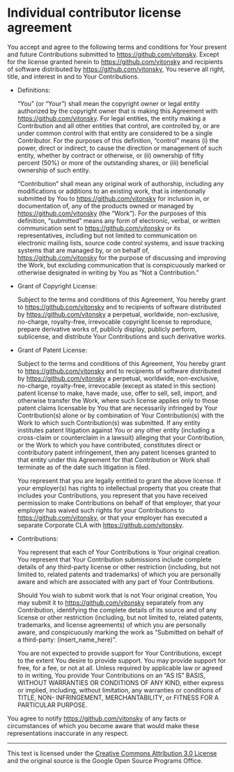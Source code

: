 # Individual contributor license agreement

You accept and agree to the following terms and conditions for Your present and future Contributions submitted to https://github.com/vitonsky. Except for the license granted herein to https://github.com/vitonsky and recipients of software distributed by https://github.com/vitonsky, You reserve all right, title, and interest in and to Your Contributions.

- Definitions:

  “You” (or “Your”) shall mean the copyright owner or legal entity authorized by the copyright owner that is making this Agreement with https://github.com/vitonsky. For legal entities, the entity making a Contribution and all other entities that control, are controlled by, or are under common control with that entity are considered to be a single Contributor. For the purposes of this definition, “control” means (i) the power, direct or indirect, to cause the direction or management of such entity, whether by contract or otherwise, or (ii) ownership of fifty percent (50%) or more of the outstanding shares, or (iii) beneficial ownership of such entity.

  “Contribution” shall mean any original work of authorship, including any modifications or additions to an existing work, that is intentionally submitted by You to https://github.com/vitonsky for inclusion in, or documentation of, any of the products owned or managed by https://github.com/vitonsky (the “Work”). For the purposes of this definition, “submitted” means any form of electronic, verbal, or written communication sent to https://github.com/vitonsky or its representatives, including but not limited to communication on electronic mailing lists, source code control systems, and issue tracking systems that are managed by, or on behalf of, https://github.com/vitonsky for the purpose of discussing and improving the Work, but excluding communication that is conspicuously marked or otherwise designated in writing by You as “Not a Contribution.”

- Grant of Copyright License:

  Subject to the terms and conditions of this Agreement, You hereby grant to https://github.com/vitonsky and to recipients of software distributed by https://github.com/vitonsky a perpetual, worldwide, non-exclusive, no-charge, royalty-free, irrevocable copyright license to reproduce, prepare derivative works of, publicly display, publicly perform, sublicense, and distribute Your Contributions and such derivative works.

- Grant of Patent License:

  Subject to the terms and conditions of this Agreement, You hereby grant to https://github.com/vitonsky and to recipients of software distributed by https://github.com/vitonsky a perpetual, worldwide, non-exclusive, no-charge, royalty-free, irrevocable (except as stated in this section) patent license to make, have made, use, offer to sell, sell, import, and otherwise transfer the Work, where such license applies only to those patent claims licensable by You that are necessarily infringed by Your Contribution(s) alone or by combination of Your Contribution(s) with the Work to which such Contribution(s) was submitted. If any entity institutes patent litigation against You or any other entity (including a cross-claim or counterclaim in a lawsuit) alleging that your Contribution, or the Work to which you have contributed, constitutes direct or contributory patent infringement, then any patent licenses granted to that entity under this Agreement for that Contribution or Work shall terminate as of the date such litigation is filed.

  You represent that you are legally entitled to grant the above license. If your employer(s) has rights to intellectual property that you create that includes your Contributions, you represent that you have received permission to make Contributions on behalf of that employer, that your employer has waived such rights for your Contributions to https://github.com/vitonsky, or that your employer has executed a separate Corporate CLA with https://github.com/vitonsky.

- Contributions:

  You represent that each of Your Contributions is Your original creation. You represent that Your Contribution submissions include complete details of any third-party license or other restriction (including, but not limited to, related patents and trademarks) of which you are personally aware and which are associated with any part of Your Contributions.

  Should You wish to submit work that is not Your original creation, You may submit it to https://github.com/vitonsky separately from any Contribution, identifying the complete details of its source and of any license or other restriction (including, but not limited to, related patents, trademarks, and license agreements) of which you are personally aware, and conspicuously marking the work as “Submitted on behalf of a third-party: (insert_name_here)”.

  You are not expected to provide support for Your Contributions, except to the extent You desire to provide support. You may provide support for free, for a fee, or not at all. Unless required by applicable law or agreed to in writing, You provide Your Contributions on an “AS IS” BASIS, WITHOUT WARRANTIES OR CONDITIONS OF ANY KIND, either express or implied, including, without limitation, any warranties or conditions of TITLE, NON- INFRINGEMENT, MERCHANTABILITY, or FITNESS FOR A PARTICULAR PURPOSE.

You agree to notify https://github.com/vitonsky of any facts or circumstances of which you become aware that would make these representations inaccurate in any respect.

---

This text is licensed under the [Creative Commons Attribution 3.0 License](https://creativecommons.org/licenses/by/3.0/) and the original source is the Google Open Source Programs Office.
